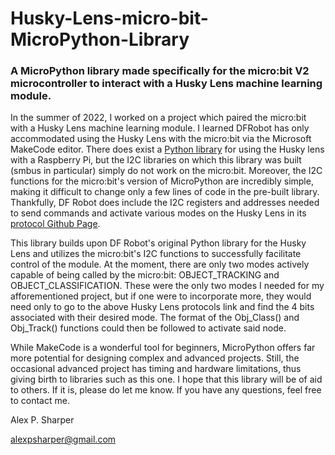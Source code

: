 # Husky-Lens-micro-bit-MicroPython-Library
### A MicroPython library made specifically for the micro:bit V2 microcontroller to interact with a Husky Lens machine learning module. 


In the summer of 2022, I worked on a project which paired the micro:bit with a Husky Lens machine learning module. I learned DFRobot has only accommodated using the Husky Lens with the micro:bit via the Microsoft MakeCode editor. There does exist a [Python library](https://github.com/HuskyLens/HUSKYLENSPython) for using the Husky lens with a Raspberry Pi, but the I2C libraries on which this library was built (smbus in particular) simply do not work on the micro:bit. Moreover, the I2C functions for the micro:bit's version of MicroPython are incredibly simple, making it difficult to change only a few lines of code in the pre-built library. Thankfully, DF Robot does include the I2C registers and addresses needed to send commands and activate various modes on the Husky Lens in its [protocol Github Page](https://github.com/HuskyLens/HUSKYLENSArduino/blob/master/HUSKYLENS%20Protocol.md). 

This library builds upon DF Robot's original Python library for the Husky Lens and utilizes the micro:bit's I2C functions to successfully facilitate control of the module. At the moment, there are only two modes actively capable of being called by the micro:bit: OBJECT_TRACKING and OBJECT_CLASSIFICATION. These were the only two modes I needed for my afforementioned project, but if one were to incorporate more, they would need only to go to the above Husky Lens protocols link and find the 4 bits associated with their desired mode. The format of the Obj_Class() and Obj_Track() functions could then be followed to activate said node.

While MakeCode is a wonderful tool for beginners, MicroPython offers far more potential for designing complex and advanced projects. Still, the occasional advanced project has timing and hardware limitations, thus giving birth to libraries such as this one. I hope that this library will be of aid to others. If it is, please do let me know. If you have any questions, feel free to contact me. 

Alex P. Sharper 

alexpsharper@gmail.com
